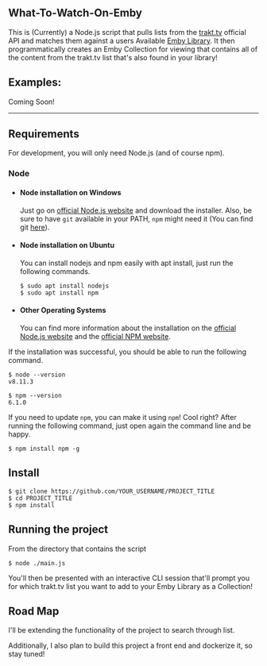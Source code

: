 ## What-To-Watch-On-Emby  

This is (Currently) a Node.js script that pulls lists from the [trakt.tv](https://trakt.tv) official API and matches them against a users Available [Emby Library](https://emby.media/). It then programmatically creates an Emby Collection for viewing that contains all of the content from the trakt.tv list that's also found in your library!


## Examples:

Coming Soon!


---
## Requirements

For development, you will only need Node.js (and of course npm).

### Node
- #### Node installation on Windows

  Just go on [official Node.js website](https://nodejs.org/) and download the installer.
Also, be sure to have `git` available in your PATH, `npm` might need it (You can find git [here](https://git-scm.com/)).

- #### Node installation on Ubuntu

  You can install nodejs and npm easily with apt install, just run the following commands.

      $ sudo apt install nodejs
      $ sudo apt install npm

- #### Other Operating Systems
  You can find more information about the installation on the [official Node.js website](https://nodejs.org/) and the [official NPM website](https://npmjs.org/).

If the installation was successful, you should be able to run the following command.

    $ node --version
    v8.11.3

    $ npm --version
    6.1.0

If you need to update `npm`, you can make it using `npm`! Cool right? After running the following command, just open again the command line and be happy.

    $ npm install npm -g



## Install

    $ git clone https://github.com/YOUR_USERNAME/PROJECT_TITLE
    $ cd PROJECT_TITLE
    $ npm install


## Running the project

From the directory that contains the script

    $ node ./main.js

You'll then be presented with an interactive CLI session that'll prompt you for which trakt.tv list you want to add to your Emby Library as a Collection!

## Road Map

I'll be extending the functionality of the project to search through list.

Additionally, I also plan to build this project a front end and dockerize it, so stay tuned!